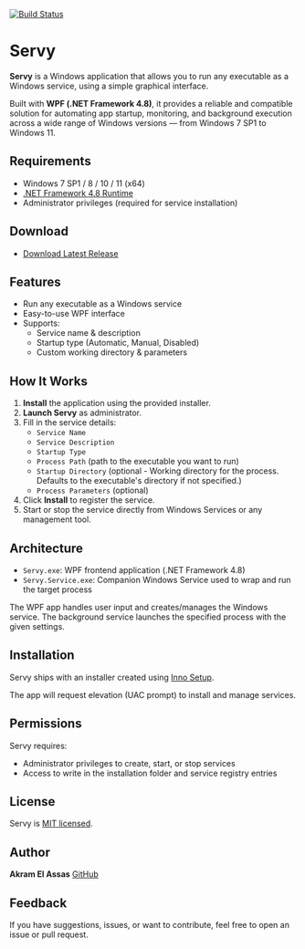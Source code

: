 [![Build Status](https://aelassas.visualstudio.com/servy/_apis/build/status%2Faelassas.servy?branchName=main)](https://aelassas.visualstudio.com/servy/_build/latest?definitionId=4&branchName=main)

# Servy

**Servy** is a Windows application that allows you to run any executable as a Windows service, using a simple graphical interface.

Built with **WPF (.NET Framework 4.8)**, it provides a reliable and compatible solution for automating app startup, monitoring, and background execution across a wide range of Windows versions — from Windows 7 SP1 to Windows 11.

## Requirements

- Windows 7 SP1 / 8 / 10 / 11 (x64)
- [.NET Framework 4.8 Runtime](https://dotnet.microsoft.com/en-us/download/dotnet-framework/thank-you/net48-web-installer)
- Administrator privileges (required for service installation)

## Download
* [Download Latest Release](https://github.com/aelassas/servy/releases/latest)

## Features

- Run any executable as a Windows service
- Easy-to-use WPF interface
- Supports:
  - Service name & description
  - Startup type (Automatic, Manual, Disabled)
  - Custom working directory & parameters

## How It Works

1. **Install** the application using the provided installer.
2. **Launch Servy** as administrator.
3. Fill in the service details:
   - `Service Name`
   - `Service Description`
   - `Startup Type`
   - `Process Path` (path to the executable you want to run)
   - `Startup Directory` (optional - Working directory for the process. Defaults to the executable's directory if not specified.)
   - `Process Parameters` (optional)
4. Click **Install** to register the service.
5. Start or stop the service directly from Windows Services or any management tool.

## Architecture

- `Servy.exe`: WPF frontend application (.NET Framework 4.8)
- `Servy.Service.exe`: Companion Windows Service used to wrap and run the target process

The WPF app handles user input and creates/manages the Windows service. The background service launches the specified process with the given settings.

## Installation

Servy ships with an installer created using [Inno Setup](https://jrsoftware.org/isinfo.php).

The app will request elevation (UAC prompt) to install and manage services.

## Permissions

Servy requires:
- Administrator privileges to create, start, or stop services
- Access to write in the installation folder and service registry entries

## License

Servy is [MIT licensed](https://github.com/aelassas/servy/blob/main/LICENSE.txt).

## Author

**Akram El Assas** [GitHub](https://github.com/aelassas)

## Feedback

If you have suggestions, issues, or want to contribute, feel free to open an issue or pull request.

